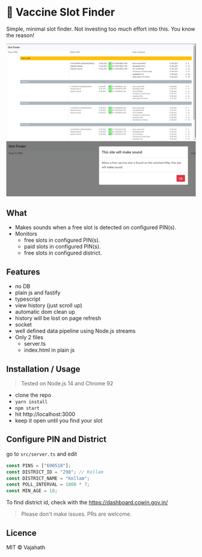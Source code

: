 # 💉 Vaccine Slot Finder

Simple, minimal slot finder. Not investing too much effort into this. You know the reason!

![](demo.png) ![](demo-2.png)

## What

- Makes sounds when a free slot is detected on configured PIN(s).
- Monitors
  - free slots in configured PIN(s).
  - paid slots in configured PIN(s).
  - free slots in configured district.

## Features

- no DB
- plain js and fastify
- typescript
- view history (just scroll up)
- automatic dom clean up
- history will be lost on page refresh
- socket
- well defined data pipeline using Node.js streams
- Only 2 files
  - server.ts
  - index.html in plain js

## Installation / Usage

> Tested on Node.js 14 and Chrome 92

- clone the repo
- `yarn install`
- `npm start`
- hit http://localhost:3000
- keep it open until you find your slot

## Configure PIN and District

go to `src/server.ts` and edit

```ts
const PINS = ["690518"];
const DISTRICT_ID = "298"; // Kollam
const DISTRICT_NAME = "Kollam";
const POLL_INTERVAL = 1000 * 7;
const MIN_AGE = 18;
```

To find district id, check with the https://dashboard.cowin.gov.in/

> Please don't make issues. PRs are welcome.

## Licence

MIT &copy; Vajahath
